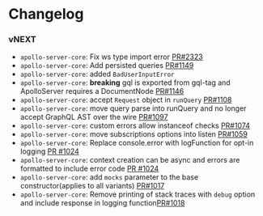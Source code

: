 # Changelog

### vNEXT

* `apollo-server-core`: Fix ws type import error [PR#2323](https://github.com/apollographql/apollo-server/pull/2323)
* `apollo-server-core`: Add persisted queries [PR#1149](https://github.com/apollographql/apollo-server/pull/1149)
* `apollo-server-core`: added `BadUserInputError`
* `apollo-server-core`: **breaking** gql is exported from gql-tag and ApolloServer requires a DocumentNode [PR#1146](https://github.com/apollographql/apollo-server/pull/1146)
* `apollo-server-core`: accept `Request` object in `runQuery` [PR#1108](https://github.com/apollographql/apollo-server/pull/1108)
* `apollo-server-core`: move query parse into runQuery and no longer accept GraphQL AST over the wire [PR#1097](https://github.com/apollographql/apollo-server/pull/1097)
* `apollo-server-core`: custom errors allow instanceof checks [PR#1074](https://github.com/apollographql/apollo-server/pull/1074)
* `apollo-server-core`: move subscriptions options into listen [PR#1059](https://github.com/apollographql/apollo-server/pull/1059)
* `apollo-server-core`: Replace console.error with logFunction for opt-in logging [PR #1024](https://github.com/apollographql/apollo-server/pull/1024)
* `apollo-server-core`: context creation can be async and errors are formatted to include error code [PR #1024](https://github.com/apollographql/apollo-server/pull/1024)
* `apollo-server-core`: add `mocks` parameter to the base constructor(applies to all variants) [PR#1017](https://github.com/apollographql/apollo-server/pull/1017)
* `apollo-server-core`: Remove printing of stack traces with `debug` option and include response in logging function[PR#1018](https://github.com/apollographql/apollo-server/pull/1018)
